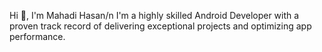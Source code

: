Hi 👋, I'm Mahadi Hasan/n
I'm a highly skilled Android Developer with a proven track record of delivering exceptional projects and optimizing app performance.

